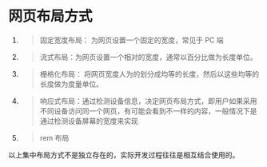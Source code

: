 # 网页布局方式

1. > 固定宽度布局： 为网页设置一个固定的宽度，常见于 PC 端
2. > 流式布局：为网页设置一个相对的宽度，通常以百分比做为长度单位。
3. > 栅格化布局： 将网页宽度人为的划分成均等的长度，然后以这些均等的长度做为度量单位。
4. > 响应式布局：通过检测设备信息，决定网页布局方式，即用户如果采用不同设备访问同一个网页，有可能会看到不一样的内容，一般情况下是通过检测设备屏幕的宽度来实现
5. > rem 布局

以上集中布局方式不是独立存在的，实际开发过程往往是相互结合使用的。
